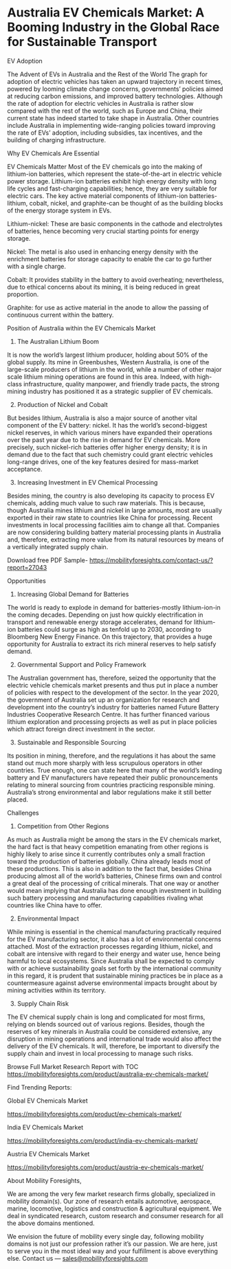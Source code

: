 # Australia EV Chemicals Market: A Booming Industry in the Global Race for Sustainable Transport

EV Adoption

The Advent of EVs in Australia and the Rest of the World The graph for adoption of electric vehicles has taken an upward trajectory in recent times, powered by looming climate change concerns, governments’ policies aimed at reducing carbon emissions, and improved battery technologies. Although the rate of adoption for electric vehicles in Australia is rather slow compared with the rest of the world, such as Europe and China, their current state has indeed started to take shape in Australia. Other countries include Australia in implementing wide-ranging policies toward improving the rate of EVs’ adoption, including subsidies, tax incentives, and the building of charging infrastructure.

Why EV Chemicals Are Essential

EV Chemicals Matter Most of the EV chemicals go into the making of lithium-ion batteries, which represent the state-of-the-art in electric vehicle power storage. Lithium-ion batteries exhibit high energy density with long life cycles and fast-charging capabilities; hence, they are very suitable for electric cars. The key active material components of lithium-ion batteries-lithium, cobalt, nickel, and graphite-can be thought of as the building blocks of the energy storage system in EVs.

Lithium-nickel: These are basic components in the cathode and electrolytes of batteries, hence becoming very crucial starting points for energy storage.

Nickel: The metal is also used in enhancing energy density with the enrichment batteries for storage capacity to enable the car to go further with a single charge.

Cobalt: It provides stability in the battery to avoid overheating; nevertheless, due to ethical concerns about its mining, it is being reduced in great proportion.

Graphite: for use as active material in the anode to allow the passing of continuous current within the battery.

Position of Australia within the EV Chemicals Market

1. The Australian Lithium Boom

It is now the world’s largest lithium producer, holding about 50% of the global supply. Its mine in Greenbushes, Western Australia, is one of the large-scale producers of lithium in the world, while a number of other major scale lithium mining operations are found in this area. Indeed, with high-class infrastructure, quality manpower, and friendly trade pacts, the strong mining industry has positioned it as a strategic supplier of EV chemicals.

2. Production of Nickel and Cobalt

But besides lithium, Australia is also a major source of another vital component of the EV battery: nickel. It has the world’s second-biggest nickel reserves, in which various miners have expanded their operations over the past year due to the rise in demand for EV chemicals. More precisely, such nickel-rich batteries offer higher energy density; it is in demand due to the fact that such chemistry could grant electric vehicles long-range drives, one of the key features desired for mass-market acceptance.

3. Increasing Investment in EV Chemical Processing

Besides mining, the country is also developing its capacity to process EV chemicals, adding much value to such raw materials. This is because, though Australia mines lithium and nickel in large amounts, most are usually exported in their raw state to countries like China for processing. Recent investments in local processing facilities aim to change all that. Companies are now considering building battery material processing plants in Australia and, therefore, extracting more value from its natural resources by means of a vertically integrated supply chain.

Download free PDF Sample- https://mobilityforesights.com/contact-us/?report=27043

Opportunities

1. Increasing Global Demand for Batteries

The world is ready to explode in demand for batteries-mostly lithium-ion-in the coming decades. Depending on just how quickly electrification in transport and renewable energy storage accelerates, demand for lithium-ion batteries could surge as high as tenfold up to 2030, according to Bloomberg New Energy Finance. On this trajectory, that provides a huge opportunity for Australia to extract its rich mineral reserves to help satisfy demand.

2. Governmental Support and Policy Framework

The Australian government has, therefore, seized the opportunity that the electric vehicle chemicals market presents and thus put in place a number of policies with respect to the development of the sector. In the year 2020, the government of Australia set up an organization for research and development into the country’s industry for batteries named Future Battery Industries Cooperative Research Centre. It has further financed various lithium exploration and processing projects as well as put in place policies which attract foreign direct investment in the sector.

3. Sustainable and Responsible Sourcing

Its position in mining, therefore, and the regulations it has about the same stand out much more sharply with less scrupulous operators in other countries. True enough, one can state here that many of the world’s leading battery and EV manufacturers have repeated their public pronouncements relating to mineral sourcing from countries practicing responsible mining. Australia’s strong environmental and labor regulations make it still better placed.

Challenges

1. Competition from Other Regions

As much as Australia might be among the stars in the EV chemicals market, the hard fact is that heavy competition emanating from other regions is highly likely to arise since it currently contributes only a small fraction toward the production of batteries globally. China already leads most of these productions. This is also in addition to the fact that, besides China producing almost all of the world’s batteries, Chinese firms own and control a great deal of the processing of critical minerals. That one way or another would mean implying that Australia has done enough investment in building such battery processing and manufacturing capabilities rivaling what countries like China have to offer.

2. Environmental Impact

While mining is essential in the chemical manufacturing practically required for the EV manufacturing sector, it also has a lot of environmental concerns attached. Most of the extraction processes regarding lithium, nickel, and cobalt are intensive with regard to their energy and water use, hence being harmful to local ecosystems. Since Australia shall be expected to comply with or achieve sustainability goals set forth by the international community in this regard, it is prudent that sustainable mining practices be in place as a countermeasure against adverse environmental impacts brought about by mining activities within its territory.

3. Supply Chain Risk

The EV chemical supply chain is long and complicated for most firms, relying on blends sourced out of various regions. Besides, though the reserves of key minerals in Australia could be considered extensive, any disruption in mining operations and international trade would also affect the delivery of the EV chemicals. It will, therefore, be important to diversify the supply chain and invest in local processing to manage such risks.

Browse Full Market Research Report with TOC https://mobilityforesights.com/product/australia-ev-chemicals-market/

Find Trending Reports:

Global EV Chemicals Market

https://mobilityforesights.com/product/ev-chemicals-market/

India EV Chemicals Market

https://mobilityforesights.com/product/india-ev-chemicals-market/

Austria EV Chemicals Market

https://mobilityforesights.com/product/austria-ev-chemicals-market/

About Mobility Foresights,

We are among the very few market research firms globally, specialized in mobility domain(s). Our zone of research entails automotive, aerospace, marine, locomotive, logistics and construction & agricultural equipment. We deal in syndicated research, custom research and consumer research for all the above domains mentioned.

We envision the future of mobility every single day, following mobility domains is not just our profession rather it’s our passion. We are here, just to serve you in the most ideal way and your fulfillment is above everything else. Contact us — sales@mobilityforesights.com
